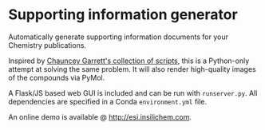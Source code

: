 # Supporting information generator

Automatically generate supporting information documents for your Chemistry publications.

Inspired by [Chauncey Garrett's collection of scripts](https://github.com/chauncey-garrett/gaussian-tools), this is a Python-only attempt at solving the same problem. It will also render high-quality images of the compounds via PyMol.

A Flask/JS based web GUI is included and can be run with `runserver.py`. All dependencies are specified in a Conda `environment.yml` file.

An online demo is available @ http://esi.insilichem.com.
